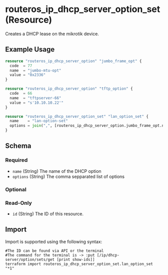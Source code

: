 # routeros_ip_dhcp_server_option_set (Resource)
Creates a DHCP lease on the mikrotik device.

## Example Usage
```terraform
resource "routeros_ip_dhcp_server_option" "jumbo_frame_opt" {
  code  = 77
  name  = "jumbo-mtu-opt"
  value = "0x2336"
}

resource "routeros_ip_dhcp_server_option" "tftp_option" {
  code  = 66
  name  = "tftpserver-66"
  value = "s'10.10.10.22'"
}

resource "routeros_ip_dhcp_server_option_set" "lan_option_set" {
  name    = "lan-option-set"
  options = join(",", [routeros_ip_dhcp_server_option.jumbo_frame_opt.name, routeros_ip_dhcp_server_option.tftp_option.name])
}
```

<!-- schema generated by tfplugindocs -->
## Schema

### Required

- `name` (String) The name of the DHCP option
- `options` (String) The comma sepparated list of options

### Optional


### Read-Only

- `id` (String) The ID of this resource.

## Import
Import is supported using the following syntax:
```shell
#The ID can be found via API or the terminal
#The command for the terminal is -> :put [/ip/dhcp-server/option/sets/get [print show-ids]]
terraform import routeros_ip_dhcp_server_option_set.lan_option_set "*1"
```
